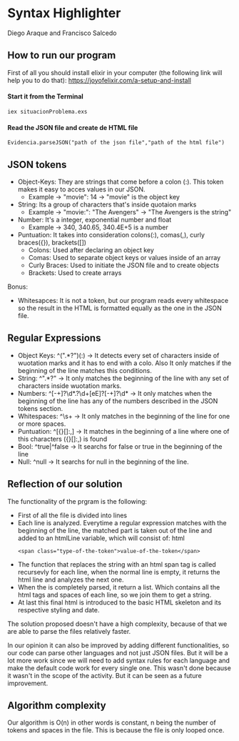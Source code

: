 # Syntax Highlighter

Diego Araque and Francisco Salcedo

## How to run our program

First of all you should install elixir in your computer (the following link will help you to do that):
https://joyofelixir.com/a-setup-and-install

#### Start it from the Terminal

```
iex situacionProblema.exs
```

#### Read the JSON file and create de HTML file

```
Evidencia.parseJSON("path of the json file","path of the html file")
```

## JSON tokens

- Object-Keys: They are strings that come before a colon (:). This token makes it easy to acces values in our JSON.
  - Example -> "movie": 14 -> "movie" is the object key
- String: Its a group of characters that's inside quotaion marks
  - Example -> "movie:": "The Avengers" -> "The Avengers is the string"
- Number: It's a integer, exponential number and float
  - Example -> 340, 340.65, 340.4E+5 is a number
- Puntuation: It takes into consideration colons(:), comas(,), curly braces({}), brackets([])
  - Colons: Used after declaring an object key
  - Comas: Used to separate object keys or values inside of an array
  - Curly Braces: Used to initiate the JSON file and to create objects
  - Brackets: Used to create arrays

Bonus:

- Whitesapces: It is not a token, but our program reads every whitespace so the result in the HTML is formatted equally as the one in the JSON file.

## Regular Expressions

- Object Keys: ^(".\*?")(:) -> It detects every set of characters inside of wuotation marks and it has to end with a colo. Also It only matches if the beginning of the line matches this conditions.
- String: ^".\*?" -> It only matches the beginning of the line with any set of characters inside wuotation marks.
- Numbers: ^[-+]?\d*\.?\d+[eE]?[-+]?\d* -> It only matches when the beginning of the line has any of the numbers described in the JSON tokens section.
- Whitespaces: ^\s+ -> It only matches in the beginning of the line for one or more spaces.
- Puntuation: ^[{}\[\]:,] -> It matches in the beginning of a line where one of this characters ({}[]:,) is found
- Bool: ^true|^false -> It searchs for false or true in the beginning of the line
- Null: ^null -> It searchs for null in the beginning of the line.

## Reflection of our solution

The functionality of the prgram is the following:

- First of all the file is divided into lines
- Each line is analyzed. Everytime a regular expression matches with the beginning of the line, the matched part is taken out of the line and added to an htmlLine variable, which will consist of:
  html
  ```
  <span class="type-of-the-token">value-of-the-token</span>
  ```
- The function that replaces the string with an html span tag is called recursevly for each line, when the normal line is empty, it returns the html line and analyzes the next one.
- When the is completely parsed, it return a list. Which contains all the html tags and spaces of each line, so we join them to get a string.
- At last this final html is introduced to the basic HTML skeleton and its respective styling and date.

The solution proposed doesn't have a high complexity, because of that we are able to parse the files relatively faster.

In our opinion it can also be improved by adding different functionalities, so our code can parse other languages and not just JSON files. But it will be a lot more work since we will need to add syntax rules for each language and make the default code work for every single one. This wasn't done because it wasn't in the scope of the activity. But it can be seen as a future improvement.

## Algorithm complexity

Our algorithm is O(n) in other words is constant, n being the number of tokens and spaces in the file. This is because the file is only looped once.
